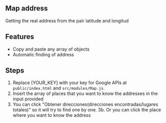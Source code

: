 ## Map address
Getting the real address from the pair latitude and longitud


## Features
* Copy and paste any array of objects
* Automatic finding of address


## Steps
1. Replace [YOUR_KEY] with your key for Google APIs at `public/index.html` and `src/modules/Map.js`.
2. Insert the array of places that you want to know the addresses in the input provided
3. You can click "Obtener direcciones(direcciones encontradas/lugares totales)" so it will try to find one by one.
3b. Or you can click the place where you want to know the address


